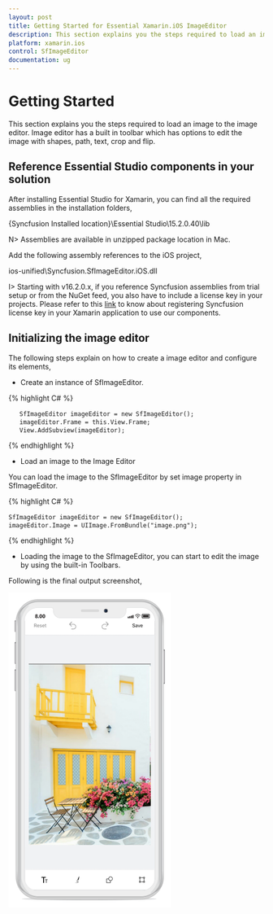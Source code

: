 ```yaml
---
layout: post
title: Getting Started for Essential Xamarin.iOS ImageEditor
description: This section explains you the steps required to load an image to the image editor. Image editor has a built in toolbar which has options to edit the image with shapes, path, text, crop and flip.
platform: xamarin.ios
control: SfImageEditor
documentation: ug
---
```

# Getting Started

This section explains you the steps required to load an image to the image editor. Image editor has a built in toolbar which has options to edit the image with shapes, path, text, crop and flip.

## Reference Essential Studio components in your solution

After installing Essential Studio for Xamarin, you can find all the required assemblies in the installation folders, 

{Syncfusion Installed location}\Essential Studio\15.2.0.40\lib

N> Assemblies are available in unzipped package location in Mac.

Add the following assembly references to the iOS project,

ios-unified\Syncfusion.SfImageEditor.iOS.dll

I> Starting with v16.2.0.x, if you reference Syncfusion assemblies from trial setup or from the NuGet feed, you also have to include a license key in your projects. Please refer to this [link](https://help.syncfusion.com/common/essential-studio/licensing/license-key) to know about registering Syncfusion license key in your Xamarin application to use our components.

## Initializing the image editor

The following steps explain on how to create a image editor  and configure its elements,

* Create an instance of SfImageEditor.

{% highlight C# %}

       SfImageEditor imageEditor = new SfImageEditor(); 
       imageEditor.Frame = this.View.Frame; 
       View.AddSubview(imageEditor); 


{% endhighlight %}

* Load an image to the Image Editor

You can load the image to the SfImageEditor by set image property in SfImageEditor.

{% highlight C# %}

    SfImageEditor imageEditor = new SfImageEditor(); 
    imageEditor.Image = UIImage.FromBundle("image.png");

{% endhighlight %}


* Loading the image to the SfImageEditor, you can start to edit the image by using the built-in Toolbars.

Following is the final output screenshot,

![SfImageEditor](ImageEditor_images/gettingstarted.png)

